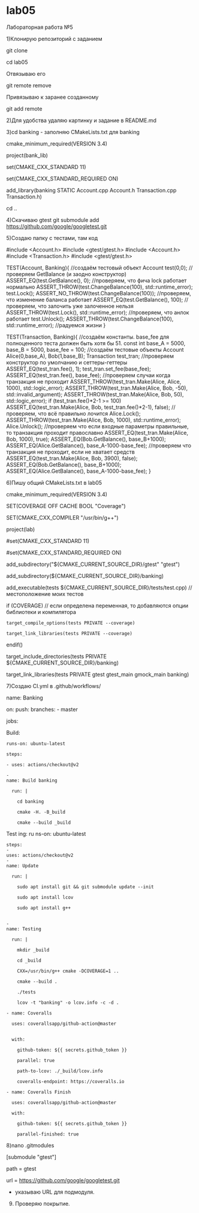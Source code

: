 # lab05
 Лабораторная работа №5
 
 1)Клонирую репозиторий с заданием
  
 git clone
 
 cd lab05 
 
 Отвязываю его 
 
 git remote remove
 
 Привязываю к заранее созданному 
 
 git add remote
 
 2)Для удобства удаляю картинку и задание в README.md
 
 3)cd banking - заполняю CMakeLists.txt для banking 
 
 cmake_minimum_required(VERSION 3.4)
 
project(bank_lib)

set(CMAKE_CXX_STANDARD 11)

set(CMAKE_CXX_STANDARD_REQUIRED ON)

add_library(banking STATIC Account.cpp Account.h Transaction.cpp Transaction.h)

cd ..

4)Скачиваю gtest git submodule add https://github.com/google/googletest.git

5)Создаю папку с тестами, там код

#include <Account.h>
#include <gtest/gtest.h>
#include <Account.h>
#include <Transaction.h>
#include <gtest/gtest.h>

TEST(Account, Banking){
//создаём тестовый объект
	Account test(0,0);
//проверяем GetBalance (и заодно конструктор)
	ASSERT_EQ(test.GetBalance(), 0);
//проверяем, что фича lock работает нормально
	ASSERT_THROW(test.ChangeBalance(100), std::runtime_error);
	test.Lock();
	ASSERT_NO_THROW(test.ChangeBalance(100));
//проверяем, что изменение баланса работает
	ASSERT_EQ(test.GetBalance(), 100);
//проверяем, что залочить уже залоченное нельзя
	ASSERT_THROW(test.Lock(), std::runtime_error);
//проверяем, что анлок работает
	test.Unlock();
	ASSERT_THROW(test.ChangeBalance(100), std::runtime_error);
//радуемся жизни
}

TEST(Transaction, Banking){
//создаём константы. base_fee для полноценного теста должен быть хотя бы 51.
	const int base_A = 5000, base_B = 5000, base_fee = 100;
//создаём тестовые объекты
	Account Alice(0,base_A), Bob(1,base_B);
	Transaction test_tran;
//проверяем конструктор по умолчанию и сеттеры-геттеры
	ASSERT_EQ(test_tran.fee(), 1);
	test_tran.set_fee(base_fee);
	ASSERT_EQ(test_tran.fee(), base_fee);
//проверяем случаи когда транзакция не проходит
	ASSERT_THROW(test_tran.Make(Alice, Alice, 1000), std::logic_error);
	ASSERT_THROW(test_tran.Make(Alice, Bob, -50), std::invalid_argument);
	ASSERT_THROW(test_tran.Make(Alice, Bob, 50), std::logic_error);
	if (test_tran.fee()*2-1 >= 100)
		ASSERT_EQ(test_tran.Make(Alice, Bob, test_tran.fee()*2-1), false);
//проверяем, что всё правильно лочится
	Alice.Lock();
	ASSERT_THROW(test_tran.Make(Alice, Bob, 1000), std::runtime_error);
	Alice.Unlock();
//проверяем что если входные параметры правильные, то транзакция проходит православно
	ASSERT_EQ(test_tran.Make(Alice, Bob, 1000), true);
	ASSERT_EQ(Bob.GetBalance(), base_B+1000);	
	ASSERT_EQ(Alice.GetBalance(), base_A-1000-base_fee);
//проверяем что транзакция не проходит, если не хватает средств
	ASSERT_EQ(test_tran.Make(Alice, Bob, 3900), false);
	ASSERT_EQ(Bob.GetBalance(), base_B+1000);	
	ASSERT_EQ(Alice.GetBalance(), base_A-1000-base_fee);
}

6)Пишу общий CMakeLists.txt в lab05

cmake_minimum_required(VERSION 3.4)

SET(COVERAGE OFF CACHE BOOL "Coverage")

SET(CMAKE_CXX_COMPILER "/usr/bin/g++")

project(lab)

#set(CMAKE_CXX_STANDARD 11)

#set(CMAKE_CXX_STANDARD_REQUIRED ON)

add_subdirectory("${CMAKE_CURRENT_SOURCE_DIR}/gtest" "gtest")

add_subdirectory(${CMAKE_CURRENT_SOURCE_DIR}/banking)

add_executable(tests ${CMAKE_CURRENT_SOURCE_DIR}/tests/test.cpp) // местоположение моих тестов

if (COVERAGE)  // если определена переменная, то добавляются опции библиотеки и компилятора

    target_compile_options(tests PRIVATE --coverage)

    target_link_libraries(tests PRIVATE --coverage)

endif()

target_include_directories(tests PRIVATE ${CMAKE_CURRENT_SOURCE_DIR}/banking)

target_link_libraries(tests PRIVATE gtest gtest_main gmock_main banking)

7)Создаю CI.yml в .github/workflows/

name: Banking

on:
  push:
    branches: 
    - master

jobs:
  
  Build:
    
    runs-on: ubuntu-latest

    steps:
  
    - uses: actions/checkout@v2

    - 
    name: Build banking
      
      run: |
      
        cd banking
      
        cmake -H. -B_build
      
        cmake --build _build
  
  
  Test
  ing:
    ru
    ns-on: ubuntu-latest
    
    
    steps:
    - 
    uses: actions/checkout@v2
    - 
    name: Update
      
      run: |
      
        sudo apt install git && git submodule update --init
      
        sudo apt install lcov
      
        sudo apt install g++
      
      
    - 
    name: Testing
      
      run: |
   
        mkdir _build
   
        cd _build
   
        CXX=/usr/bin/g++ cmake -DCOVERAGE=1 ..
   
        cmake --build .
   
        ./tests
   
        lcov -t "banking" -o lcov.info -c -d .
        
    - name: Coveralls
   
      uses: coverallsapp/github-action@master
   
    
      with:
   
        github-token: ${{ secrets.github_token }}
   
        parallel: true
      
        path-to-lcov: ./_build/lcov.info
      
        coveralls-endpoint: https://coveralls.io
        
    - name: Coveralls Finish
      
      uses: coverallsapp/github-action@master
      
      with:

        github-token: ${{ secrets.github_token }}

        parallel-finished: true
        
  8)nano .gitmodules 
  
  [submodule "gtest"]

path = gtest

url = https://github.com/google/googletest.git

- указываю URL для подмодуля.

9) Проверяю покрытие.
